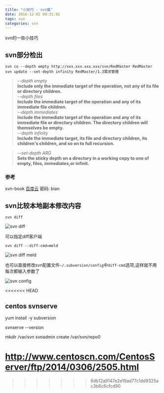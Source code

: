 ```yaml
---
title: "小技巧 - svn篇"
date: 2016-12-02 09:31:02
tags: svn
categories: svn
---
```


svn的一些小技巧
<!-- more -->



## svn部分检出

```
svn co --depth empty http://xxx.xxx.xxx.xxx/svn/RedMaster RedMaster
svn update --set-depth infinity RedMaster/1.3需求管理
```

>*--depth empty*  
>**Include only the immediate target of the operation, not any of its file or directory children.**  
>*--depth files*  
>**Include the immediate target of the operation and any of its immediate file children.**  
>*--depth immediates*  
>**Include the immediate target of the operation and any of its immediate file or directory children. The directory children will themselves be empty.**  
>*--depth infinity*  
>**Include the immediate target, its file and directory children, its children's children, and so on to full recursion.**  


>*--set-depth ARG*  
>**Sets the sticky depth on a directory in a working copy to one of empty, files, immediates,or infinit.**

### 参考
svn-book [百度云](https://pan.baidu.com/s/1kU7vD2Z) 密码: bian

## svn比较本地副本修改内容

```
svn diff
```

![svn diff](http://7xlbo3.com1.z0.glb.clouddn.com/2016/12/14/20161214112527.png)

可以指定diff客户端

```
svn diff --diff-cmd=meld
```

![svn diff meld](http://7xlbo3.com1.z0.glb.clouddn.com/2016/12/14/20161214112724.png)

也可以直接修改svn配置文件`~/.subversion/config`中`diff-cmd`选项,这样就不用每次都输入参数了

![svn config](http://7xlbo3.com1.z0.glb.clouddn.com/2016/12/14/20161214114317.png)


<<<<<<< HEAD
## centos svnserve

yum install -y subversion

svnserve --version

mkdir /var/svn
svnadmin create /var/svn/repo0

http://www.centoscn.com/CentosServer/ftp/2014/0306/2505.html
=======
>>>>>>> 6db12a9147e2e19ad77c1dd9325ac3b6c6cfcd90
